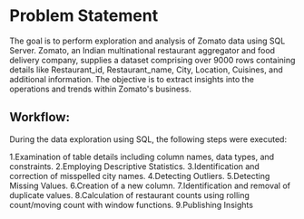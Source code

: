 # Problem Statement
The goal is to perform exploration and analysis of Zomato data using SQL Server. Zomato, an Indian multinational restaurant aggregator and food delivery company, supplies a dataset comprising over 9000 rows containing details like Restaurant_id, Restaurant_name, City, Location, Cuisines, and additional information. The objective is to extract insights into the operations and trends within Zomato's business.


## Workflow:
During the data exploration using SQL, the following steps were executed:

1.Examination of table details including column names, data types, and constraints.
2.Employing Descriptive Statistics.
3.Identification and correction of misspelled city names.
4.Detecting Outliers.
5.Detecting Missing Values.
6.Creation of a new column.
7.Identification and removal of duplicate values.
8.Calculation of restaurant counts using rolling count/moving count with window functions.
9.Publishing Insights




